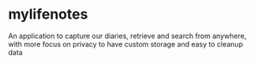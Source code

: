 # mylifenotes
An application to capture our diaries, retrieve and search from anywhere, with more focus on privacy to have custom storage and easy to cleanup data
